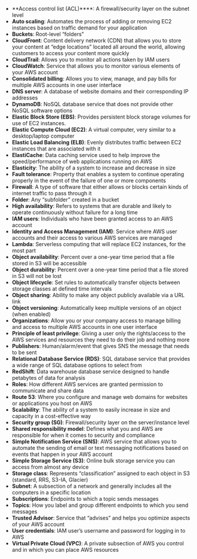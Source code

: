 - **Access control list (ACL)****:  A firewall/security layer on the subnet level
- **Auto scaling**:  Automates the process of adding or removing EC2 instances based on traffic demand for your application
- **Buckets**:  Root-level “folders”
- **CloudFront**:  Content delivery network (CDN) that allows you to store your content at “edge locations” located all around the world, allowing customers to access your content more quickly
- **CloudTrail**:  Allows you to monitor all actions taken by IAM users
- **CloudWatch**:  Service that allows you to monitor various elements of your AWS account
- **Consolidated billing**:  Allows you to view, manage, and pay bills for multiple AWS accounts in one user interface
- **DNS server**:  A database of website domains and their corresponding IP addresses
- **DynamoDB**:  NoSQL database service that does not provide other NoSQL software options
- **Elastic Block Store (EBS)**:  Provides persistent block storage volumes for use of EC2 instances.
- **Elastic Compute Cloud (EC2)**:  A virtual computer, very similar to a desktop/laptop computer
- **Elastic Load Balancing (ELB)**:  Evenly distributes traffic between EC2 instances that are associated with it
- **ElastiCache**:  Data caching service used to help improve the speed/performance of web applications running on AWS
- **Elasticity**:  The ability of a system to increase and decrease in size
- **Fault tolerance**:  Property that enables a system to continue operating properly in the event of the failure of one or more components
- **Firewall**:  A type of software that either allows or blocks certain kinds of internet traffic to pass through it
- **Folder**:  Any “subfolder” created in a bucket
- **High availability**:  Refers to systems that are durable and likely to operate continuously without failure for a long time
- **IAM users**:  Individuals who have been granted access to an AWS account
- **Identity and Access Management (IAM)**:  Service where AWS user accounts and their access to various AWS services are managed
- **Lambda**:  Serverless computing that will replace EC2 instances, for the most part
- **Object availability**:  Percent over a one-year time period that a file stored in S3 will be accessible
- **Object durability**:  Percent over a one-year time period that a file stored in S3 will not be lost
- **Object lifecycle**:  Set rules to automatically transfer objects between storage classes at defined time intervals
- **Object sharing**:  Ability to make any object publicly available via a URL link
- **Object versioning**:  Automatically keep multiple versions of an object (when enabled)
- **Organizations**:  Allow you or your company access to manage billing and access to multiple AWS accounts in one user interface
- **Principle of least privilege**:  Giving a user only the rights/access to the AWS services and resources they need to do their job and nothing more
- **Publishers**:  Human/alarm/event that gives SNS the message that needs to be sent
- **Relational Database Service (RDS)**:  SQL database service that provides a wide range of SQL database options to select from
- **RedShift**:  Data warehouse database service designed to handle petabytes of data for analysis
- **Roles**:  How different AWS services are granted permission to communicate and share data
- **Route 53**:  Where you configure and manage web domains for websites or applications you host on AWS
- **Scalability**:  The ability of a system to easily increase in size and capacity in a cost-effective way
- **Security group (SG)**:  Firewall/security layer on the server/instance level
- **Shared responsibility model**:  Defines what you and AWS are responsible for when it comes to security and compliance
- **Simple Notification Service (SNS)**:  AWS service that allows you to automate the sending of email or text messaging notifications based on events that happen in your AWS account
- **Simple Storage Service (S3)**:  Online bulk storage service you can access from almost any device
- **Storage class**:  Represents “classification” assigned to each object in S3 (standard, RRS, S3-IA, Glacier)
- **Subnet**:  A subsection of a network and generally includes all the computers in a specific location
- **Subscriptions**:  Endpoints to which a topic sends messages
- **Topics**:  How you label and group different endpoints to which you send messages
- **Trusted Advisor**:  Service that “advises” and helps you optimize aspects of your AWS account
- **User credentials**:  IAM user’s username and password for logging in to AWS
- **Virtual Private Cloud (VPC)**:  A private subsection of AWS you control and in which you can place AWS resources
